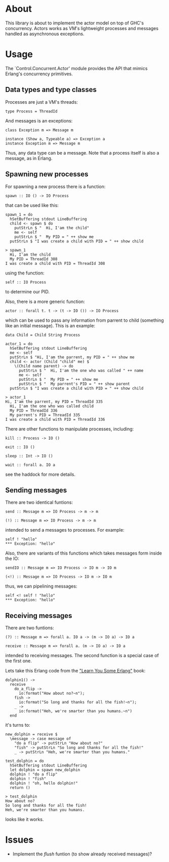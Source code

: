 
About
=====

This library is about to implement the actor model on top of GHC's concurrency.
Actors works as VM's lightweight processes and messages handled as asynchronous
exceptions.

Usage
=====

The `Control.Concurrent.Actor' module provides the API that mimics Erlang's
concurrency primitives.

Data types and type classes
---------------------------

Processes are just a VM's threads:

    type Process = ThreadId

And messages is an exceptions:

    class Exception m => Message m

    instance (Show a, Typeable a) => Exception a
    instance Exception m => Message m

Thus, any data type can be a message. Note that a process itself is also a
message, as in Erlang.

Spawning new processes
----------------------

For spawning a new process there is a function:

    spawn :: IO () -> IO Process

that can be used like this:

    spawn_1 = do
      hSetBuffering stdout LineBuffering
      child <- spawn $ do
        putStrLn $ "  Hi, I'am the child"
        me <- self
        putStrLn $ "  My PID = " ++ show me
      putStrLn $ "I was create a child with PID = " ++ show child

    > spawn_1
      Hi, I'am the child
      My PID = ThreadId 308
    I was create a child with PID = ThreadId 308

using the function:

    self :: IO Process

to determine our PID.

Also, there is a more generic function:

    actor :: forall t. t -> (t -> IO ()) -> IO Process

which can be used to pass any information from parrent to child (something like
an initial message). This is an example:

    data Child = Child String Process

    actor_1 = do
      hSetBuffering stdout LineBuffering
      me <- self
      putStrLn $ "Hi, I'am the parrent, my PID = " ++ show me
      child <- actor (Child "child" me) $
        \(Child name parent) -> do
          putStrLn $ "  Hi, I'am the one who was called " ++ name
          me <- self
          putStrLn $ "  My PID = " ++ show me
          putStrLn $ "  My parrent's PID = " ++ show parent
      putStrLn $ "I was create a child with PID = " ++ show child

    > actor_1
    Hi, I'am the parrent, my PID = ThreadId 335
      Hi, I'am the one who was called child
      My PID = ThreadId 336
      My parrent's PID = ThreadId 335
    I was create a child with PID = ThreadId 336

There are other functions to manipulate processes, including:

    kill :: Process -> IO ()

    exit :: IO ()

    sleep :: Int -> IO ()

    wait :: forall a. IO a

see the haddock for more details.

Sending messages
----------------

There are two identical funtions:

    send :: Message m => IO Process -> m -> m

    (!) :: Message m => IO Process -> m -> m

intended to send a messages to processes. For example:

    self ! "hello"
    *** Exception: "hello"

Also, there are variants of this functions which takes messages form inside the
IO:

    sendIO :: Message m => IO Process -> IO m -> IO m

    (<!) :: Message m => IO Process -> IO m -> IO m

thus, we can pipelining messages:

    self <! self ! "hello"
    *** Exception: "hello"

Receiving messages
------------------

There are two funtions:

    (?) :: Message m => forall a. IO a -> (m -> IO a) -> IO a

    receive :: Message m => forall a. (m -> IO a) -> IO a

intended to receiving messages. The second function is a special case of the
first one.

Lets take this Erlang code from the ["Learn You Some Erlang"](http://learnyousomeerlang.com) book:

    dolphin1() ->
      receive
        do_a_flip ->
          io:format("How about no?~n");
        fish ->
          io:format("So long and thanks for all the fish!~n");
        _ ->
          io:format("Heh, we're smarter than you humans.~n")
      end

it's turns to:

    new_dolphin = receive $
      \message -> case message of
        "do a flip" -> putStrLn "How about no?"
        "fish" -> putStrLn "So long and thanks for all the fish!"
        _ -> putStrLn "Heh, we're smarter than you humans."

    test_dolphin = do
      hSetBuffering stdout LineBuffering
      let dolphin = spawn new_dolphin
      dolphin ! "do a flip"
      dolphin ! "fish"
      dolphin ! "oh, hello dolphin!"
      return ()

    > test_dolphin
    How about no?
    So long and thanks for all the fish!
    Heh, we're smarter than you humans.

looks like it works.

Issues
======

* Implement the *flush* funtion (to show already received messages)?
